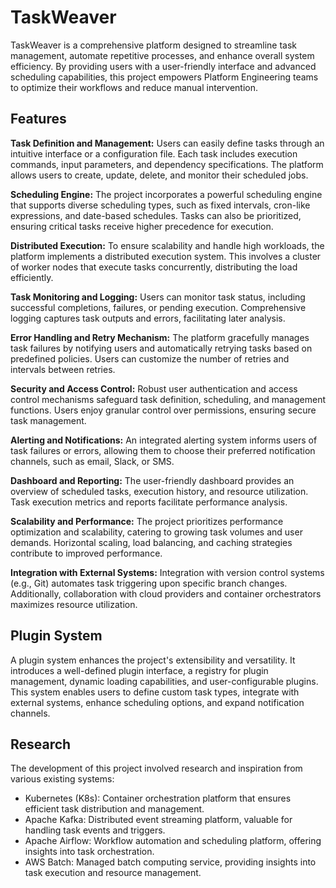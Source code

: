 # TaskWeaver

TaskWeaver is a comprehensive platform designed to streamline task management, automate repetitive processes, and enhance overall system efficiency. By providing users with a user-friendly interface and advanced scheduling capabilities, this project empowers Platform Engineering teams to optimize their workflows and reduce manual intervention.

## Features

**Task Definition and Management:** Users can easily define tasks through an intuitive interface or a configuration file. Each task includes execution commands, input parameters, and dependency specifications. The platform allows users to create, update, delete, and monitor their scheduled jobs.

**Scheduling Engine:** The project incorporates a powerful scheduling engine that supports diverse scheduling types, such as fixed intervals, cron-like expressions, and date-based schedules. Tasks can also be prioritized, ensuring critical tasks receive higher precedence for execution.

**Distributed Execution:** To ensure scalability and handle high workloads, the platform implements a distributed execution system. This involves a cluster of worker nodes that execute tasks concurrently, distributing the load efficiently.

**Task Monitoring and Logging:** Users can monitor task status, including successful completions, failures, or pending execution. Comprehensive logging captures task outputs and errors, facilitating later analysis.

**Error Handling and Retry Mechanism:** The platform gracefully manages task failures by notifying users and automatically retrying tasks based on predefined policies. Users can customize the number of retries and intervals between retries.

**Security and Access Control:** Robust user authentication and access control mechanisms safeguard task definition, scheduling, and management functions. Users enjoy granular control over permissions, ensuring secure task management.

**Alerting and Notifications:** An integrated alerting system informs users of task failures or errors, allowing them to choose their preferred notification channels, such as email, Slack, or SMS.

**Dashboard and Reporting:** The user-friendly dashboard provides an overview of scheduled tasks, execution history, and resource utilization. Task execution metrics and reports facilitate performance analysis.

**Scalability and Performance:** The project prioritizes performance optimization and scalability, catering to growing task volumes and user demands. Horizontal scaling, load balancing, and caching strategies contribute to improved performance.

**Integration with External Systems:** Integration with version control systems (e.g., Git) automates task triggering upon specific branch changes. Additionally, collaboration with cloud providers and container orchestrators maximizes resource utilization.

## Plugin System

A plugin system enhances the project's extensibility and versatility. It introduces a well-defined plugin interface, a registry for plugin management, dynamic loading capabilities, and user-configurable plugins. This system enables users to define custom task types, integrate with external systems, enhance scheduling options, and expand notification channels.

## Research

The development of this project involved research and inspiration from various existing systems:

- Kubernetes (K8s): Container orchestration platform that ensures efficient task distribution and management.
- Apache Kafka: Distributed event streaming platform, valuable for handling task events and triggers.
- Apache Airflow: Workflow automation and scheduling platform, offering insights into task orchestration.
- AWS Batch: Managed batch computing service, providing insights into task execution and resource management.
